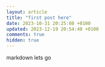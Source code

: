 ```yaml
---
layout: article
title: "first post here"
date: 2023-10-31 20:25:08 +0100
updated: 2023-12-19 20:54:40 +0100
comments: true
hidden: true
---
```


markdown lets go



